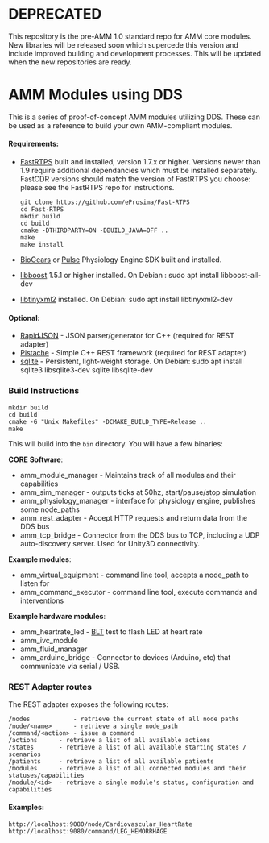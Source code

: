 # DEPRECATED

This repository is the pre-AMM 1.0 standard repo for AMM core modules.  New libraries will be released soon which supercede this version and include improved building and development processes.  This will be updated when the new repositories are ready.


# AMM Modules using DDS

This is a series of proof-of-concept AMM modules utilizing DDS.  These can be used as a reference to build your own AMM-compliant modules.

#### Requirements:
* [FastRTPS](https://github.com/eProsima/Fast-RTPS) built and installed, version 1.7.x or higher.  Versions newer than 1.9 require additional dependancies which must be installed separately.  FastCDR versions should match the version of FastRTPS you choose: please see the FastRTPS repo for instructions.
   
   ```
   git clone https://github.com/eProsima/Fast-RTPS
   cd Fast-RTPS
   mkdir build
   cd build
   cmake -DTHIRDPARTY=ON -DBUILD_JAVA=OFF .. 
   make
   make install
   ```

    
* [BioGears](https://github.com/BioGearsEngine/Engine) or [Pulse](https://gitlab.kitware.com/physiology/engine) Physiology Engine SDK built and installed. 
* [libboost](http://www.boost.org) 1.5.1 or higher installed. On Debian : sudo apt install libboost-all-dev 
* [libtinyxml2](http://www.grinninglizard.com/tinyxml2/) installed.  On Debian: sudo apt install libtinyxml2-dev

#### Optional:
* [RapidJSON](https://github.com/miloyip/rapidjson) - JSON parser/generator for C++ (required for REST adapter) 
* [Pistache](https://github.com/oktal/pistache) - Simple C++ REST framework (required for REST adapter)
* [sqlite](https://www.sqlite.org/index.html) - Persistent, light-weight storage.  On Debian: sudo apt install sqlite3 libsqlite3-dev sqlite libsqlite-dev 

### Build Instructions

```
mkdir build
cd build
cmake -G "Unix Makefiles" -DCMAKE_BUILD_TYPE=Release ..
make
```

This will build into the `bin` directory.  You will have a few binaries:

**CORE Software**:
* amm_module_manager - Maintains track of all modules and their capabilities
* amm_sim_manager - outputs ticks at 50hz, start/pause/stop simulation
* amm_physiology_manager - interface for physiology engine, publishes some node_paths
* amm_rest_adapter - Accept HTTP requests and return data from the DDS bus
* amm_tcp_bridge - Connector from the DDS bus to TCP, including a UDP auto-discovery server.  Used for Unity3D connectivity.

**Example modules**:
* amm_virtual_equipment - command line tool, accepts a node_path to listen for
* amm_command_executor - command line tool, execute commands and interventions

**Example hardware modules**:
* amm_heartrate_led - [BLT](https://github.com/AdvancedModularManikin/development-kit/wiki/AMMDK-Overview) test to flash LED at heart rate
* amm_ivc_module
* amm_fluid_manager
* amm_arduino_bridge - Connector to devices (Arduino, etc) that communicate via serial / USB. 

### REST Adapter routes
The REST adapter exposes the following routes:
```
/nodes            - retrieve the current state of all node paths
/node/<name>      - retrieve a single node_path
/command/<action> - issue a command
/actions	  - retrieve a list of all available actions
/states		  - retrieve a list of all available starting states / scenarios
/patients	  - retrieve a list of all available patients
/modules      - retrieve a list of all connected modules and their statuses/capabilities
/module/<id>  - retrieve a single module's status, configuration and capabilities
```

#### Examples: 
```
http://localhost:9080/node/Cardiovascular_HeartRate
http://localhost:9080/command/LEG_HEMORRHAGE
```
